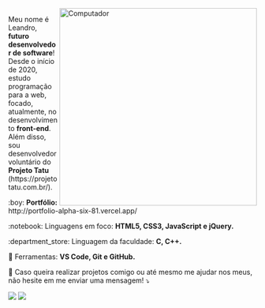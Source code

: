 <img src="https://raw.githubusercontent.com/MicaelliMedeiros/micaellimedeiros/master/image/computer-illustration.png" min-width="400px" max-width="400px" width="400px" align="right" alt="Computador">

<p align="left"> 
  Meu nome é Leandro, <strong>futuro desenvolvedor de software</strong>!<br>
  Desde o início de 2020, estudo programação para a web, focado, atualmente, no desenvolvimento <strong>front-end</strong>.<br>
  Além disso, sou desenvolvedor voluntário do <strong>Projeto Tatu</strong> (https://projetotatu.com.br/).
</p>

<p align="left">
  :boy: <strong>Portfólio:</strong> http://portfolio-alpha-six-81.vercel.app/
</p>

<p align="left">
  :notebook: Linguagens em foco: <strong>HTML5, CSS3, JavaScript e jQuery.</strong>
</p>

<p align="left">
 :department_store: Linguagem da faculdade: <strong>C, C++.</strong>
</p>

<p align="left">
  💼 Ferramentas: <strong>VS Code, Git e GitHub.</strong>
</p>

<p align="left">
  💌 Caso queira realizar projetos comigo ou até mesmo me ajudar nos meus, não hesite em me enviar uma mensagem! ⤵️
</p>

<a href="http://www.linkedin.com/in/leandro-ara%C3%BAjo-da-silva-1660631b9" target="_blank"><img src="https://img.shields.io/badge/-LinkedIn-%230077B5?style=for-the-badge&logo=linkedin&logoColor=white" target="_blank"></a> 
<a href = "mailto:leandroaraujo.dev.edu@gmail.com"><img src="https://img.shields.io/badge/-Gmail-%23333?style=for-the-badge&logo=gmail&logoColor=white" target="_blank"></a>
